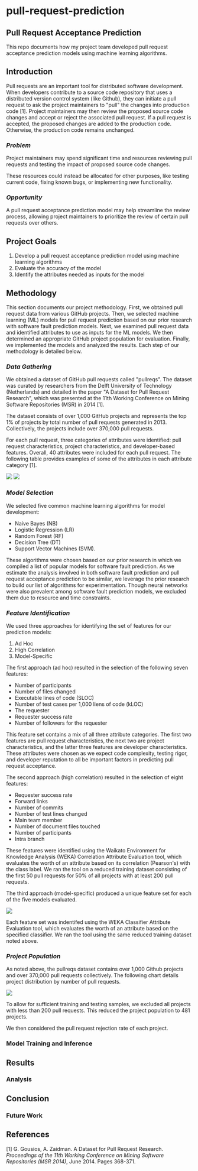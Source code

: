# pull-request-prediction
## Pull Request Acceptance Prediction

This repo documents how my project team developed pull request acceptance prediction models using machine learning algorithms.



## Introduction

Pull requests are an important tool for distributed software development.  When developers contribute to a source code repository that uses a distributed version control system (like Github), they can initiate a pull request to ask the project maintainers to "pull" the changes into production code [1]. Project maintainers may then review the proposed source code changes and accept or reject the associated pull request.  If a pull request is accepted, the proposed changes are added to the production code.  Otherwise, the production code remains unchanged.

### *Problem*

Project maintainers may spend significant time and resources reviewing pull requests and testing the impact of proposed source code changes.

These resources could instead be allocated for other purposes, like testing current code, fixing known bugs, or implementing new functionality.  

### *Opportunity*

A pull request acceptance prediction model may help streamline the review process, allowing project maintainers to prioritize the review of certain pull requests over others.




## Project Goals

1) Develop a pull request acceptance prediction model using machine learning algorithms 
2) Evaluate the accuracy of the model
3) Identify the attributes needed as inputs for the model




## Methodology

This section documents our project methodology.  First, we obtained pull request data from various GitHub projects.  Then, we selected machine learning (ML) models for pull request prediction based on our prior research with software fault prediction models.  Next, we examined pull request data and identified attributes to use as inputs for the ML models.  We then determined an appropriate GitHub project population for evaluation.  Finally, we implemented the models and analyzed the results.  Each step of our methodology is detailed below.


### *Data Gathering*

We obtained a dataset of GitHub pull requests called "pullreqs".  The dataset was curated by researchers from the Delft University of Technology (Netherlands) and detailed in the paper "A Dataset for Pull Request Research", which was presented at the 11th Working Conference on Mining Software Repositories (MSR) in 2014 [1].  

The dataset consists of over 1,000 GitHub projects and represents the top 1% of projects by total number of pull requests generated in 2013.  Collectively, the projects include over 370,000 pull requests.

For each pull request, three categories of attributes were identified: pull request characteristics, project characteristics, and developer-based features.  Overall, 40 attributes were included for each pull request.  The following table provides examples of some of the attributes in each attribute category [1].

![](https://github.com/e-evangelista/pull-request-prediction/blob/master/Figure%201A.png)
![](https://github.com/e-evangelista/pull-request-prediction/blob/master/Figure%201B.png)



### *Model Selection*

We selected five common machine learning algorithms for model development: 
* Naive Bayes (NB)
* Logistic Regression (LR)
* Random Forest (RF)
* Decision Tree (DT)
* Support Vector Machines (SVM).

These algorithms were chosen based on our prior research in which we compiled a list of popular models for software fault prediction.  As we estimate the analysis involved in both software fault prediction and pull request acceptance prediction to be similar, we leverage the prior research to build our list of algorithms for experimentation.  Though neural networks were also prevalent among software fault prediction models, we excluded them due to resource and time constraints.



### *Feature Identification*

We used three approaches for identifying the set of features for our prediction models:
1. Ad Hoc
2. High Correlation
3. Model-Specific

The first approach (ad hoc) resulted in the selection of the following seven features:
* Number of participants
* Number of files changed
* Executable lines of code (SLOC)
* Number of test cases per 1,000 liens of code (kLOC)
* The requester
* Requester success rate
* Number of followers for the requester

This feature set contains a mix of all three attribute categories.  The first two features are pull request characteristics, the next two are project characteristics, and the latter three features are developer characteristics.  These attributes were chosen as we expect code complexity, testing rigor, and developer reputation to all be important factors in predicting pull request acceptance.

The second approach (high correlation) resulted in the selection of eight features:
* Requester success rate
* Forward links
* Number of commits
* Number of test lines changed 
* Main team member
* Number of document files touched
* Number of participants
* Intra branch

These features were identified using the Waikato Environment for Knowledge Analysis (WEKA) Correlation Attribute Evaluation tool, which evaluates the worth of an attribute based on its correlation (Pearson's) with the class label.  We ran the tool on a reduced training dataset consisting of the first 50 pull requests for 50% of all projects with at least 200 pull requests.  

The third approach (model-specific) produced a unique feature set for each of the five models evaluated.  

![](https://github.com/e-evangelista/pull-request-prediction/blob/master/Model_Specific_Features.png)

Each feature set was indentifed using the WEKA Classifier Attribute Evaluation tool, which evaluates the worth of an attribute based on the specified classifier.  We ran the tool using the same reduced training dataset noted above.



### *Project Population*

As noted above, the pullreqs dataset contains over 1,000 Github projects and over 370,000 pull requests collectively.  The following chart details project distribution by number of pull requests.  

![](https://github.com/e-evangelista/pull-request-prediction/blob/master/Figure%202.png)

To allow for sufficient training and testing samples, we excluded all projects with less than 200 pull requests.  This reduced the project population to 481 projects.

We then considered the pull request rejection rate of each project.



### Model Training and Inference

## Results

### Analysis

## Conclusion

### Future Work

## References
[1] G. Gousios, A. Zaidman. A Dataset for Pull Request Research. *Proceedings of the 11th Working Conference on Mining Software Repositories (MSR 2014)*, June 2014. Pages 368-371. 
